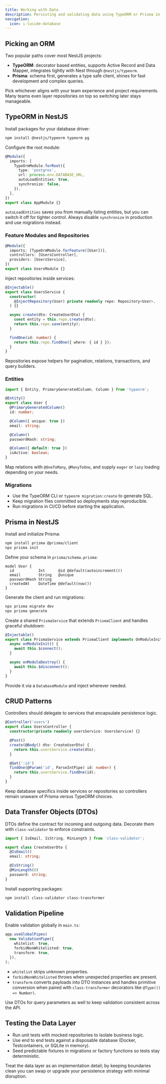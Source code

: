 ```yaml
---
title: Working with Data
description: Persisting and validating data using TypeORM or Prisma in NestJS.
navigation:
  icon: i-lucide-database
---
```


## Picking an ORM

Two popular paths cover most NestJS projects:

- **TypeORM**: decorator based entities, supports Active Record and Data Mapper, integrates tightly with Nest through `@nestjs/typeorm`.
- **Prisma**: schema first, generates a type safe client, shines for fast development and complex queries.

Pick whichever aligns with your team experience and project requirements. Many teams even layer repositories on top so switching later stays manageable.

## TypeORM in NestJS

Install packages for your database driver:

```bash
npm install @nestjs/typeorm typeorm pg
```

Configure the root module:

```ts
@Module({
  imports: [
    TypeOrmModule.forRoot({
      type: 'postgres',
      url: process.env.DATABASE_URL,
      autoLoadEntities: true,
      synchronize: false,
    }),
  ],
})
export class AppModule {}
```

`autoLoadEntities` saves you from manually listing entities, but you can switch it off for tighter control. Always disable `synchronize` in production and use migrations instead.

### Feature Modules and Repositories

```ts
@Module({
  imports: [TypeOrmModule.forFeature([User])],
  controllers: [UsersController],
  providers: [UsersService],
})
export class UsersModule {}
```

Inject repositories inside services:

```ts
@Injectable()
export class UsersService {
  constructor(
    @InjectRepository(User) private readonly repo: Repository<User>,
  ) {}

  async create(dto: CreateUserDto) {
    const entity = this.repo.create(dto);
    return this.repo.save(entity);
  }

  findOne(id: number) {
    return this.repo.findOne({ where: { id } });
  }
}
```

Repositories expose helpers for pagination, relations, transactions, and query builders.

### Entities

```ts
import { Entity, PrimaryGeneratedColumn, Column } from 'typeorm';

@Entity()
export class User {
  @PrimaryGeneratedColumn()
  id: number;

  @Column({ unique: true })
  email: string;

  @Column()
  passwordHash: string;

  @Column({ default: true })
  isActive: boolean;
}
```

Map relations with `@OneToMany`, `@ManyToOne`, and supply `eager` or `lazy` loading depending on your needs.

### Migrations

- Use the TypeORM CLI or `typeorm migration:create` to generate SQL.
- Keep migration files committed so deployments stay reproducible.
- Run migrations in CI/CD before starting the application.

## Prisma in NestJS

Install and initialize Prisma:

```bash
npm install prisma @prisma/client
npx prisma init
```

Define your schema in `prisma/schema.prisma`:

```prisma
model User {
  id           Int      @id @default(autoincrement())
  email        String   @unique
  passwordHash String
  createdAt    DateTime @default(now())
}
```

Generate the client and run migrations:

```bash
npx prisma migrate dev
npx prisma generate
```

Create a shared `PrismaService` that extends `PrismaClient` and handles graceful shutdown:

```ts
@Injectable()
export class PrismaService extends PrismaClient implements OnModuleInit, OnModuleDestroy {
  async onModuleInit() {
    await this.$connect();
  }

  async onModuleDestroy() {
    await this.$disconnect();
  }
}
```

Provide it via a `DatabaseModule` and inject wherever needed.

## CRUD Patterns

Controllers should delegate to services that encapsulate persistence logic.

```ts
@Controller('users')
export class UsersController {
  constructor(private readonly usersService: UsersService) {}

  @Post()
  create(@Body() dto: CreateUserDto) {
    return this.usersService.create(dto);
  }

  @Get(':id')
  findOne(@Param('id', ParseIntPipe) id: number) {
    return this.usersService.findOne(id);
  }
}
```

Keep database specifics inside services or repositories so controllers remain unaware of Prisma versus TypeORM choices.

## Data Transfer Objects (DTOs)

DTOs define the contract for incoming and outgoing data. Decorate them with `class-validator` to enforce constraints.

```ts
import { IsEmail, IsString, MinLength } from 'class-validator';

export class CreateUserDto {
  @IsEmail()
  email: string;

  @IsString()
  @MinLength(8)
  password: string;
}
```

Install supporting packages:

```bash
npm install class-validator class-transformer
```

## Validation Pipeline

Enable validation globally in `main.ts`:

```ts
app.useGlobalPipes(
  new ValidationPipe({
    whitelist: true,
    forbidNonWhitelisted: true,
    transform: true,
  }),
);
```

- `whitelist` strips unknown properties.
- `forbidNonWhitelisted` throws when unexpected properties are present.
- `transform` converts payloads into DTO instances and handles primitive conversion when paired with `class-transformer` decorators like `@Type(() => Number)`.

Use DTOs for query parameters as well to keep validation consistent across the API.

## Testing the Data Layer

- Run unit tests with mocked repositories to isolate business logic.
- Use end to end tests against a disposable database (Docker, Testcontainers, or SQLite in memory).
- Seed predictable fixtures in migrations or factory functions so tests stay deterministic.

Treat the data layer as an implementation detail; by keeping boundaries clean you can swap or upgrade your persistence strategy with minimal disruption.


